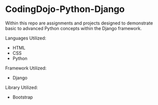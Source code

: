 # CodingDojo-Python-Django

Within this repo are assignments and projects designed to demonstrate basic to advanced Python concepts within the Django framework.

Languages Utilized:
<ul>
  <li>HTML</li>
  <li>CSS</li>
  <li>Python</li>
</ul>

Framework Utilized:
<ul>
  <li>Django</li>
</ul>

Library Utilized:
<ul>
  <li>Bootstrap</li>
</ul>
